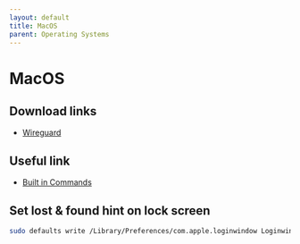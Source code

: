 ```yaml
---
layout: default
title: MacOS
parent: Operating Systems
---
```


# MacOS

## Download links

- [Wireguard](https://apps.apple.com/us/app/wireguard/id1451685025?ls=1&mt=12)

## Useful link

- [Built in Commands](https://weiyen.net/articles/useful-macos-cmd-line-utilities)

## Set lost & found hint on lock screen

```bash
sudo defaults write /Library/Preferences/com.apple.loginwindow LoginwindowText "When found please return me to Aike de Jongste or call +316......"
```
